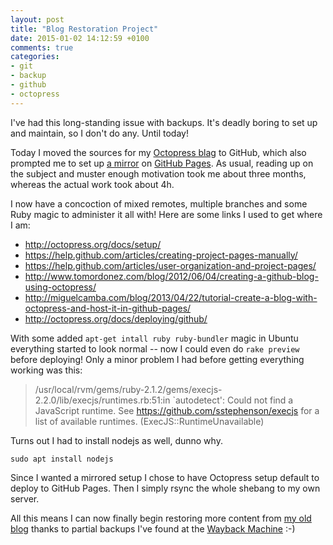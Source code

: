 ```yaml
---
layout: post
title: "Blog Restoration Project"
date: 2015-01-02 14:12:59 +0100
comments: true
categories:
- git
- backup
- github
- octopress
---
```


I've had this long-standing issue with backups.  It's deadly boring to
set up and maintain, so I don't do any.  Until today!

Today I moved the sources for my [Octopress blag](http://troglobit.com)
to GitHub, which also prompted me to set up
[a mirror](http://troglobit.github.io) on
[GitHub Pages](http://pages.github.io).  As usual, reading up on the
subject and muster enough motivation took me about three months, whereas
the actual work took about 4h.

<!-- more -->

I now have a concoction of mixed remotes, multiple branches and some
Ruby magic to administer it all with!  Here are some links I used to
get where I am:

* http://octopress.org/docs/setup/
* https://help.github.com/articles/creating-project-pages-manually/
* https://help.github.com/articles/user-organization-and-project-pages/
* http://www.tomordonez.com/blog/2012/06/04/creating-a-github-blog-using-octopress/
* http://miguelcamba.com/blog/2013/04/22/tutorial-create-a-blog-with-octopress-and-host-it-in-github-pages/
* http://octopress.org/docs/deploying/github/

With some added `apt-get intall ruby ruby-bundler` magic in Ubuntu
everything started to look normal -- now I could even do `rake preview`
before deploying!  Only a minor problem I had before getting everything
working was this:

> /usr/local/rvm/gems/ruby-2.1.2/gems/execjs-2.2.0/lib/execjs/runtimes.rb:51:in `autodetect':
> Could not find a JavaScript runtime. See https://github.com/sstephenson/execjs
> for a list of available runtimes. (ExecJS::RuntimeUnavailable)

Turns out I had to install nodejs as well, dunno why.

    sudo apt install nodejs

Since I wanted a mirrored setup I chose to have Octopress setup default
to deploy to GitHub Pages.  Then I simply rsync the whole shebang to my
own server.

All this means I can now finally begin restoring more content from
[my old blog](/blog/2013/02/17/resurrection/) thanks to partial backups
I've found at the [Wayback Machine](https://archive.org/) :-)
